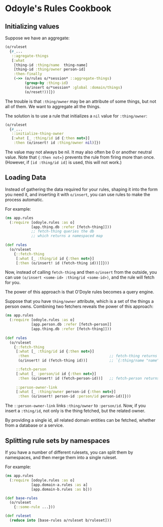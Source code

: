# Odoyle's Rules Cookbook

## Initializing values

Suppose we have an aggregate:

```clojure
(o/ruleset
  {#_...
   ::agregate-things
   [:what 
    [thing-id :thing/name  thing-name]
    [thing-id :thing/owner person-id]
    :then-finally
    (->> (o/rules o/*session* ::aggregate-things)
         (group-by :thing-id)
         (o/insert o/*session* :global :domain/things)
         (o/reset!))]})
```

The trouble is that `:thing/owner` may be an attribute of some things, but not all of them. We want to aggregate all the things.

The solution is to use a rule that initializes a `nil` value for `:thing/owner`:

```clojure
(o/ruleset
  {#_...
   ::initialize-thing-owner
   [:what [_ :thing/id id {:then not=}]
    :then (o/insert! id :thing/owner nil)]})
```

The value may not always be nil. It may also often be 0 or another neutral value. Note that `{:then not=}` prevents the rule from firing more than once. (However, if `[id :thing/id id]` is used, this will not work.)

## Loading Data 

Instead of gathering the data required for your rules, shaping it into the form you need it, and inserting it with `o/insert`, you can use rules to make the process automatic.

For example:

```clojure
(ns app.rules
  (:require [odoyle.rules :as o]
            [app.thing.db :refer [fetch-thing]])) 
            ;; fetch-thing queries the db
            ;; which returns a namespaced map
                                                   
(def rules
  (o/ruleset 
    {::fetch-thing 
     [:what [_ :thing/id id {:then not=}]
     [:then (o/insert! id (fetch-thing id))]]}))
```

Now, instead of calling `fetch-thing` and then `o/insert` from the outside, you can use `(o/insert <some-id> :thing/id <some-id>)`, and the rule will fetch for you.

The power of this approach is that O'Doyle rules becomes a query engine.

Suppose that you have `thing/owner` attribute, which is a set of the things a person owns. Combining two fetchers reveals the power of this approach:

```clojure
(ns app.rules
  (:require [odoyle.rules :as o]
            [app.person.db :refer [fetch-person]]
            [app.thing.db :refer [fetch-thing]])) 
            
(def rules
  (o/ruleset 
    {::fetch-thing
     [:what [_ :thing/id id {:then not=}]
      :then                                     ;; fetch-thing returns a namespaced map
      (o/insert! id (fetch-thing id))]          ;; `{:thing/name "name", :thing/owner 123, #_...}`

     ::fetch-person 
     [:what [_ :person/id id {:then not=}]      
      :then (o/insert! id (fetch-person-id))]   ;; fetch-person returns a namespaced map
      
     ::person-owner-link
     [:what [_ :thing/owner person-id {:then not=}]
      :then (o/insert! person-id :person/id person-id)]}))
```

The `::person-owner-link` links `:thing/owner` to `:person/id`. Now, if you insert a `:thing/id`, not only is the thing fetched, but the related owner.

By providing a single id, all related domain entities can be fetched, whether from a database or a service.


## Splitting rule sets by namespaces

If you have a number of different rulesets, you can split them by namespaces, and then merge them into a single ruleset.

For example:

```clojure
(ns app.rules
  (:require [odoyle.rules :as o]
            [app.domain-a.rules :as a]
            [app.domain-b.rules :as b]))

(def base-rules
  (o/ruleset
    {::some-rule ...}))

(def ruleset
  (reduce into [base-rules a/ruleset b/ruleset]))
```
